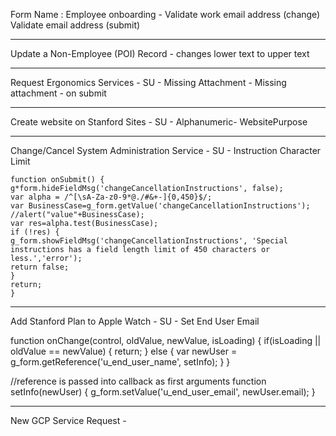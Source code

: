 Form Name : Employee onboarding - Validate work email address (change)
Validate email address (submit)

---

Update a Non-Employee (POI) Record - changes lower text to upper text

---

Request Ergonomics Services - SU - Missing Attachment - Missing attachment - on submit

---

Create website on Stanford Sites - SU - Alphanumeric- WebsitePurpose

---

Change/Cancel System Administration Service - SU - Instruction Character Limit

```
function onSubmit() {
g*form.hideFieldMsg('changeCancellationInstructions', false);
var alpha = /^[\sA-Za-z0-9*@./#&+-]{0,450}$/;
var BusinessCase=g_form.getValue('changeCancellationInstructions');
//alert("value"+BusinessCase);
var res=alpha.test(BusinessCase);
if (!res) {
g_form.showFieldMsg('changeCancellationInstructions', 'Special instructions has a field length limit of 450 characters or less.','error');
return false;
}
return;
}
```

---

Add Stanford Plan to Apple Watch - SU - Set End User Email

function onChange(control, oldValue, newValue, isLoading) {
if(isLoading || oldValue == newValue) {
return;
}
else {
var newUser = g_form.getReference('u_end_user_name', setInfo);
}
}

//reference is passed into callback as first arguments
function setInfo(newUser) {
g_form.setValue('u_end_user_email', newUser.email);
}

---

New GCP Service Request -
